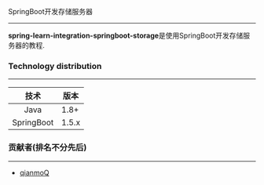 SpringBoot开发存储服务器

---

**spring-learn-integration-springboot-storage**是使用SpringBoot开发存储服务器的教程.

### Technology distribution

---

|技术|版本|
|:---:|---|
|Java|1.8+|
|SpringBoot|1.5.x|

### 贡献者(排名不分先后)

---

- [qianmoQ](https://github.com/qianmoQ)
